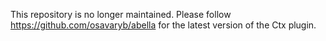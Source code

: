 This repository is no longer maintained. Please follow https://github.com/osavaryb/abella for the latest version of the Ctx plugin.